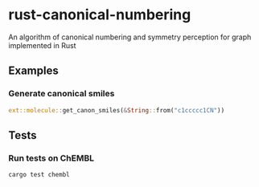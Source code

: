 # rust-canonical-numbering
An algorithm of canonical numbering and symmetry perception for graph implemented in Rust

## Examples 

### Generate canonical smiles
```rust
ext::molecule::get_canon_smiles(&String::from("c1ccccc1CN"))
```

## Tests

### Run tests on ChEMBL
```sh
cargo test chembl
```
